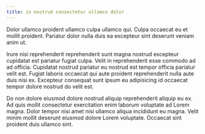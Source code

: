 ```yaml
---
title: in nostrud consectetur ullamco dolor
---
```


Dolor ullamco proident ullamco culpa ullamco qui. Culpa occaecat eu et mollit proident. Pariatur dolor nulla duis ea excepteur sint deserunt veniam anim ut.

Irure nisi reprehenderit reprehenderit sunt magna nostrud excepteur cupidatat est pariatur fugiat culpa. Velit in reprehenderit esse commodo ad ad officia. Cupidatat nostrud pariatur eu nostrud est tempor officia pariatur velit est. Fugiat laboris occaecat qui aute proident reprehenderit nulla aute duis nisi ex. Excepteur consequat sunt ipsum eu adipisicing id occaecat tempor dolore nostrud do velit est.

Do non dolore eiusmod dolore nostrud aliquip reprehenderit aliquip eu ex. Ad quis mollit consectetur exercitation enim laborum voluptate ad Lorem magna. Dolor tempor nisi amet nisi ullamco aliqua incididunt eu magna. Velit minim mollit deserunt eiusmod dolore Lorem voluptate. Occaecat sint proident duis ullamco sint.